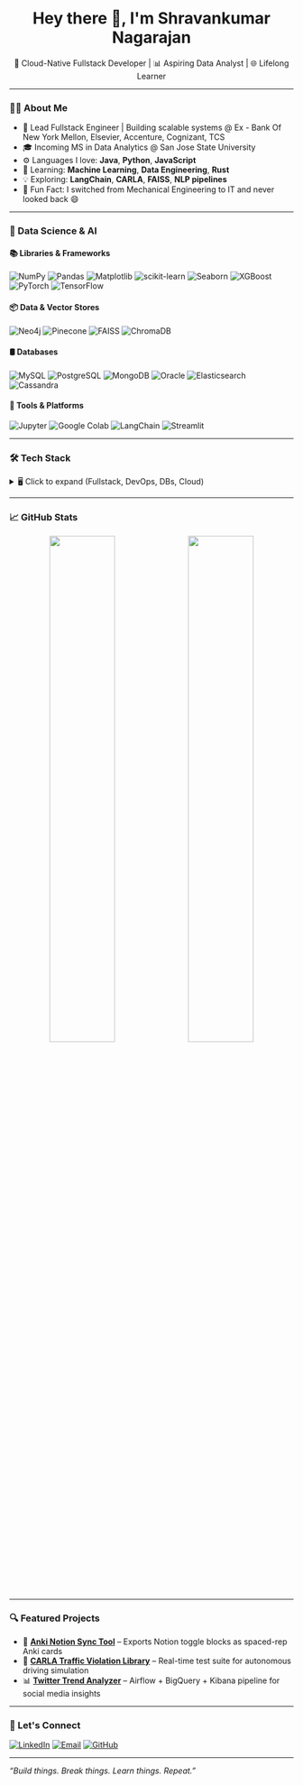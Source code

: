 <!-- Updated GitHub Profile README with Data Science Section -->

<h1 align="center">Hey there 👋, I'm Shravankumar Nagarajan</h1>
<p align="center">🚀 Cloud-Native Fullstack Developer | 📊 Aspiring Data Analyst | 🌐 Lifelong Learner</p>

---

### 🧑‍💻 About Me

- 💼 Lead Fullstack Engineer | Building scalable systems @ Ex - Bank Of New York Mellon, Elsevier, Accenture, Cognizant, TCS
- 🎓 Incoming MS in Data Analytics @ San Jose State University  
- ⚙️ Languages I love: **Java**, **Python**, **JavaScript**  
- 🌱 Learning: **Machine Learning**, **Data Engineering**, **Rust**  
- 💡 Exploring: **LangChain**, **CARLA**, **FAISS**, **NLP pipelines**  
- 🧠 Fun Fact: I switched from Mechanical Engineering to IT and never looked back 😄

---

### 🧠 Data Science & AI

#### 📚 Libraries & Frameworks  
![NumPy](https://img.shields.io/badge/-NumPy-013243?style=flat-square&logo=numpy&logoColor=white)
![Pandas](https://img.shields.io/badge/-Pandas-150458?style=flat-square&logo=pandas&logoColor=white)
![Matplotlib](https://img.shields.io/badge/-Matplotlib-11557C?style=flat-square&logo=matplotlib&logoColor=white)
![scikit-learn](https://img.shields.io/badge/-Scikit--Learn-F7931E?style=flat-square&logo=scikit-learn&logoColor=white)
![Seaborn](https://img.shields.io/badge/-Seaborn-2E8BC0?style=flat-square)
![XGBoost](https://img.shields.io/badge/-XGBoost-FF6600?style=flat-square&logo=apache-spark&logoColor=white)
![PyTorch](https://img.shields.io/badge/-PyTorch-EE4C2C?style=flat-square&logo=pytorch&logoColor=white)
![TensorFlow](https://img.shields.io/badge/-TensorFlow-FF6F00?style=flat-square&logo=tensorflow&logoColor=white)

#### 📦 Data & Vector Stores
![Neo4j](https://img.shields.io/badge/-Neo4j-008CC1?style=flat-square&logo=neo4j&logoColor=white)
![Pinecone](https://img.shields.io/badge/-Pinecone-7A42F4?style=flat-square)
![FAISS](https://img.shields.io/badge/-FAISS-1E90FF?style=flat-square)
![ChromaDB](https://img.shields.io/badge/-ChromaDB-000000?style=flat-square)

#### 🛢️ Databases
![MySQL](https://img.shields.io/badge/-MySQL-4479A1?style=flat-square&logo=mysql&logoColor=white)
![PostgreSQL](https://img.shields.io/badge/-PostgreSQL-336791?style=flat-square&logo=postgresql&logoColor=white)
![MongoDB](https://img.shields.io/badge/-MongoDB-47A248?style=flat-square&logo=mongodb&logoColor=white)
![Oracle](https://img.shields.io/badge/-Oracle-F80000?style=flat-square&logo=oracle&logoColor=white)
![Elasticsearch](https://img.shields.io/badge/-Elasticsearch-005571?style=flat-square&logo=elasticsearch&logoColor=white)
![Cassandra](https://img.shields.io/badge/-Cassandra-1287B1?style=flat-square&logo=apache-cassandra&logoColor=white)

#### 🤖 Tools & Platforms  
![Jupyter](https://img.shields.io/badge/-Jupyter-F37626?style=flat-square&logo=jupyter&logoColor=white)
![Google Colab](https://img.shields.io/badge/-Colab-F9AB00?style=flat-square&logo=google-colab&logoColor=white)
![LangChain](https://img.shields.io/badge/-LangChain-000000?style=flat-square)
![Streamlit](https://img.shields.io/badge/-Streamlit-FF4B4B?style=flat-square&logo=streamlit&logoColor=white)

---

### 🛠️ Tech Stack

<details>
<summary>🖥️ Click to expand (Fullstack, DevOps, DBs, Cloud)</summary>

#### 💻 Programming & Frameworks  
![Java](https://img.shields.io/badge/-Java-007396?style=flat-square&logo=java&logoColor=white)
![Python](https://img.shields.io/badge/-Python-3776AB?style=flat-square&logo=python&logoColor=white)
![JavaScript](https://img.shields.io/badge/-JavaScript-F7DF1E?style=flat-square&logo=javascript&logoColor=black)
![TypeScript](https://img.shields.io/badge/-TypeScript-3178C6?style=flat-square&logo=typescript&logoColor=white)
![React](https://img.shields.io/badge/-React-61DAFB?style=flat-square&logo=react&logoColor=black)
![Spring Boot](https://img.shields.io/badge/-SpringBoot-6DB33F?style=flat-square&logo=spring-boot&logoColor=white)
![Node.js](https://img.shields.io/badge/-Node.js-339933?style=flat-square&logo=node.js&logoColor=white)

#### ☁️ Cloud & DevOps  
![AWS](https://img.shields.io/badge/AWS-F29111?style=flat-square&logo=amazonaws&logoColor=white)
![Terraform](https://img.shields.io/badge/-Terraform-623CE4?style=flat-square&logo=terraform&logoColor=white)
![Docker](https://img.shields.io/badge/-Docker-2496ED?style=flat-square&logo=docker&logoColor=white)
![GitHub Actions](https://img.shields.io/badge/-GitHub%20Actions-2088FF?style=flat-square&logo=github-actions&logoColor=white)

#### 🛢️ Databases  
![MySQL](https://img.shields.io/badge/-MySQL-4479A1?style=flat-square&logo=mysql&logoColor=white)
![PostgreSQL](https://img.shields.io/badge/-PostgreSQL-336791?style=flat-square&logo=postgresql&logoColor=white)
![MongoDB](https://img.shields.io/badge/-MongoDB-47A248?style=flat-square&logo=mongodb&logoColor=white)
![Oracle](https://img.shields.io/badge/-Oracle-F80000?style=flat-square&logo=oracle&logoColor=white)
![Elasticsearch](https://img.shields.io/badge/-Elasticsearch-005571?style=flat-square&logo=elasticsearch&logoColor=white)
![Cassandra](https://img.shields.io/badge/-Cassandra-1287B1?style=flat-square&logo=apache-cassandra&logoColor=white)

#### 🧱 Paradigms & Concepts  
![OOP](https://img.shields.io/badge/-Object--Oriented-E34F26?style=flat-square)
![Functional](https://img.shields.io/badge/-Functional-6e4aff?style=flat-square)
![Reactive](https://img.shields.io/badge/-Reactive-ff8c00?style=flat-square)
![Concurrent](https://img.shields.io/badge/-Multithreaded-0f4c75?style=flat-square)

#### 🧑‍🔧 Environments  
![IntelliJ](https://img.shields.io/badge/-IntelliJ%20IDEA-000000?style=flat-square&logo=intellij-idea&logoColor=white)
![VS Code](https://img.shields.io/badge/-VSCode-007ACC?style=flat-square&logo=visual-studio-code&logoColor=white)
![PyCharm](https://img.shields.io/badge/-PyCharm-143?style=flat-square&logo=pycharm&logoColor=white)
![Jupyter](https://img.shields.io/badge/-Jupyter-F37626?style=flat-square&logo=jupyter&logoColor=white)

</details>

---

### 📈 GitHub Stats

<p align="center">
  <img src="https://github-readme-stats.vercel.app/api?username=shra012&show_icons=true&theme=tokyonight&hide_border=true" width="48%" />
  <img src="https://github-readme-stats.vercel.app/api/top-langs/?username=shra012&layout=compact&theme=tokyonight&hide_border=true" width="48%" />
</p>

---

### 🔍 Featured Projects

- 🔗 [**Anki Notion Sync Tool**](https://github.com/shra012/notion-to-anki) – Exports Notion toggle blocks as spaced-rep Anki cards
- 🚦 [**CARLA Traffic Violation Library**](https://github.com/shra012/carla-violation-detector) – Real-time test suite for autonomous driving simulation
- 📊 [**Twitter Trend Analyzer**](https://github.com/shra012/airflow-tweets) – Airflow + BigQuery + Kibana pipeline for social media insights

---

### 💬 Let's Connect

[![LinkedIn](https://img.shields.io/badge/-LinkedIn-blue?style=flat-square&logo=linkedin&logoColor=white)](https://www.linkedin.com/in/shravan-kumar12/)
[![Email](https://img.shields.io/badge/-Email-c14438?style=flat-square&logo=gmail&logoColor=white)](mailto:shravan.fisher@live.com)
[![GitHub](https://img.shields.io/badge/-GitHub-181717?style=flat-square&logo=github&logoColor=white)](https://github.com/shra012)

---

_“Build things. Break things. Learn things. Repeat.”_
